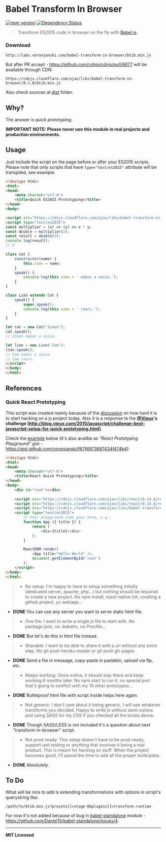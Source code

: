 # Babel Transform In Browser

[![npm version](http://badge.fury.io/js/babel-transform-in-browser.svg)](http://badge.fury.io/js/babel-transform-in-browser)
[![Dependency Status](http://david-dm.org/voronianski/babel-transform-in-browser.svg)](http://david-dm.org/voronianski/babel-transform-in-browser)

> Transform ES2015 code in browser on the fly with [Babel.js](https://babeljs.io).

### Download

```
http://labs.voronianski.com/babel-transform-in-browser/btib.min.js
```

But after PR accept - https://github.com/cdnjs/cdnjs/pull/6677 will be available through CDN:

```
https://cdnjs.cloudflare.com/ajax/libs/babel-transform-in-browser/0.1.0/btib.min.js
```

Also check sources at [dist](https://github.com/voronianski/babel-transform-in-browser/tree/master/dist) folder.

## Why?

The answer is _quick prototyping_.

**IMPORTANT NOTE: Please never use this module in real projects and production environments.**

## Usage

Just include the script on the page before or after your ES2015 scripts. Please note that only scripts that have `type="text/es2015"` attribute will be transpiled, see example: 

```html
<!doctype html>
<html>
<head>
    <meta charset="utf-8">
    <title>Quick ES2015 Prototyping</title>
</head>
<body>

<script src="https://cdnjs.cloudflare.com/ajax/libs/babel-transform-in-browser/0.1.0/btib.min.js"></script>
<script type="text/es2015">
const multiplier = (x) => (y) => x * y;
const double = multiplier(2);
const result = double(3);
console.log(result); 
// 9

class Cat { 
    constructor(name) {
        this.name = name;
    }
    speak() {
        console.log(this.name + ' makes a noise.');
    }
}

class Lion extends Cat {
    speak() {
        super.speak();
        console.log(this.name + ' roars.');
    }
}

let cat = new Cat('Simon');
cat.speak();
// Simon makes a noise.

let lion = new Lion('Sam');
lion.speak();
// Sam makes a noise. 
// Sam roars.
</script>
</body>
</html>
```

## References

### Quick React Prototyping

This script was created mainly because of the [discussion](https://twitter.com/floydophone/status/680226147213426688) on how hard it is to start hacking on a js project today. Also it is a response to the **[@Vjeux](https://twitter.com/Vjeux)'s challenge (http://blog.vjeux.com/2015/javascript/challenge-best-javascript-setup-for-quick-prototyping.html)**.

Check the [example](https://github.com/voronianski/babel-transform-in-browser/tree/master/example/react.html) below (it's also availbe as _"React Prototyping Playground"_ gist - https://gist.github.com/voronianski/f67f4973687434f474b4):

```html
<!doctype html>
<html>
<head>
    <meta charset="utf-8">
    <title>React Quick Prototyping</title>
</head>
<body>
    <div id="root"></div>
  
    <script src="https://cdnjs.cloudflare.com/ajax/libs/react/0.14.6/react.min.js"></script>
    <script src="https://cdnjs.cloudflare.com/ajax/libs/react/0.14.6/react-dom.min.js"></script>
    <script src="https://cdnjs.cloudflare.com/ajax/libs/babel-transform-in-browser/0.1.0/btib.min.js"></script>
    <script type="text/es2015">
        // Your playground code goes here, e.g.:
        function App ({ title }) {
            return (
                <div>{title}</div>
            );
        }

        ReactDOM.render(
            <App title="Hello World" />,
            document.getElementById('root')
        );
    </script>
</body>
</html>
```

> - No setup: I'm happy to have to setup something initially (dedicated server, apache, php...) but nothing should be required to create a new project. No npm install, react-native init, creating a github project, yo webapp...

- **DONE** You can use any server you want to serve static html file.
 
> - One file: I want to write a single js file to start with. No package.json, no .babelrc, no Procfile...

- **DONE** But let's do this in html file instead.

> - Sharable: I want to be able to share it with a url without any extra step. No git push heroku master or git push gh-pages.

- **DONE** Send a file in message, copy-paste in pastebin, upload via ftp, etc.

> - Keeps working: Once online, it should stay there and keep working 6 months later. No npm start to run it, no special port that's going to conflict with my 10 other prototypes...

- **DONE** Bulletproof html file with script inside helps here again.

> - Not generic: I don't care about it being generic, I will use whatever transforms you decided. Happy to write js without semi-colons and using SASS for my CSS if you checked all the boxes above.

- **DONE** Though SASS/LESS is not included it's a question about next "transform-in-browser" script.

> - Not prod-ready: This setup doesn't have to be prod-ready, support unit testing or anything that involves it being a real product. This is meant for hacking on stuff. When the project becomes good, I'll spend the time to add all the proper boilerplate.

- **DONE** Absolutely.

## To Do

What will be nice to add is extending transformations with options in script's querystring like:

```
/path/to/btib.min.js?presets[]=stage-0&plugins[]=transform-runtime
```

For now it's not added because of bug in [babel-standalone](https://github.com/Daniel15/babel-standalone) module - https://github.com/Daniel15/babel-standalone/issues/4.

--- 
**MIT Licensed**
